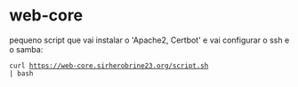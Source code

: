 # web-core

pequeno script que vai instalar o 'Apache2, Certbot' e vai configurar o ssh e o samba:

<code>curl https://web-core.sirherobrine23.org/script.sh | bash</code>
